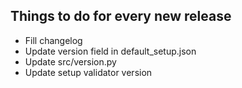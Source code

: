 ## Things to do for every new release
* Fill changelog
* Update version field in default_setup.json
* Update src/version.py
* Update setup validator version